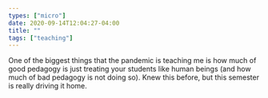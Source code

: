 ```yaml
---
types: ["micro"]
date: 2020-09-14T12:04:27-04:00
title: ""
tags: ["teaching"]
---
```

One of the biggest things that the pandemic is teaching me is how much of good pedagogy is just treating your students like human beings (and how much of bad pedagogy is not doing so). Knew this before, but this semester is really driving it home.
